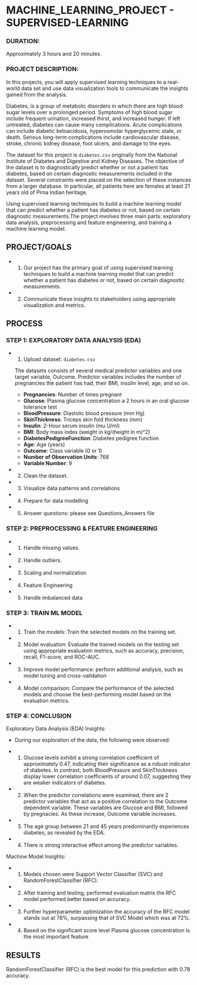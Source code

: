 # MACHINE_LEARNING_PROJECT - SUPERVISED-LEARNING

### DURATION:
Approximately 3 hours and 20 minutes.


### PROJECT DESCRIPTION:

In this projects, you will apply supervised learning techniques to a real-world data set and use data visualization tools to communicate the insights gained from the analysis.

Diabetes, is a group of metabolic disorders in which there are high blood sugar levels over a prolonged period. Symptoms of high blood sugar include frequent urination, increased thirst, and increased hunger. If left untreated, diabetes can cause many complications. Acute complications can include diabetic ketoacidosis, hyperosmolar hyperglycemic state, or death. Serious long-term complications include cardiovascular disease, stroke, chronic kidney disease, foot ulcers, and damage to the eyes.

The dataset for this project is `diabetes.csv` originally from the National Institute of Diabetes and Digestive and Kidney Diseases. The objective of the dataset is to diagnostically predict whether or not a patient has diabetes, based on certain diagnostic measurements included in the dataset. Several constraints were placed on the selection of these instances from a larger database. In particular, all patients here are females at least 21 years old of Pima Indian heritage.

Using supervised learning techniques to build a machine learning model that can predict whether a patient has diabetes or not, based on certain diagnostic measurements.The project involves three main parts: exploratory data analysis, preprocessing and feature engineering, and training a machine learning model. 


## PROJECT/GOALS

- 1. Our project has the primary goal of using supervised learning techniques to build a machine learning model that can predict whether a patient has diabetes or not, based on certain diagnostic measurements.

- 2. Communicate these insights to stakeholders using appropriate visualization and metrics. 


## PROCESS

### STEP 1: EXPLORATORY DATA ANALYSIS (EDA)

- 1. Upload dataset: `diabetes.csv`
    
    The datasets consists of several medical predictor variables and one target variable, Outcome. Predictor variables includes the number of pregnancies the patient has had, their BMI, insulin level, age, and so on.

    - **Pregnancies**: Number of times pregnant
    - **Glucose**: Plasma glucose concentration a 2 hours in an oral glucose tolerance test
    - **BloodPressure**: Diastolic blood pressure (mm Hg)
    - **SkinThickness**: Triceps skin fold thickness (mm)
    - **Insulin**: 2-Hour serum insulin (mu U/ml)
    - **BMI**: Body mass index (weight in kg/(height in m)^2)
    - **DiabetesPedigreeFunction**: Diabetes pedigree function
    - **Age**: Age (years)
    - **Outcome**: Class variable (0 or 1)
    - **Number of Observation Units**: 768
    - **Variable Number**: 9
  
- 2. Clean the dataset.
  
- 3.  Visualize data patterns and correlations

- 4. Prepare for data modelling

- 5. Answer questions: please see Questions_Answers file

### STEP 2: PREPROCESSING & FEATURE ENGINEERING 

- 1. Handle missing values.

- 2. Handle outliers.

- 3. Scaling and normalization

- 4. Feature Engineering

- 5. Handle imbalanced data


### STEP 3: TRAIN ML MODEL

- 1. Train the models: Train the selected models on the training set.

- 2. Model evaluation: Evaluate the trained models on the testing set using appropriate evaluation metrics, such as accuracy, precision, recall, F1-score, and ROC-AUC.

- 3. Improve model performance: perform additional analysis, such as model tuning and cross-validation

- 4. Model comparison: Compare the performance of the selected models and choose the best-performing model based on the evaluation metrics.


### STEP 4: CONCLUSION

Exploratory Data Analysis (EDA) Insights:

- During our exploration of the data, the following were observed:

- 1. Glucose levels exhibit a strong correlation coefficient of approximately 0.47, indicating their significance as a robust indicator of diabetes. In contrast, both BloodPressure and SkinThickness display lower correlation coefficients of around 0.07, suggesting they are weaker indicators of diabetes.

- 2. When the predictor correlations were examined, there are 2 predictor variables that act as a positive correlation to the Outcome dependent variable. These variables are Glucose and BMI, followed by pregnacies. As these increase, Outcome variable increases.

- 3. The age group between 21 and 45 years predominantly experiences diabetes, as revealed by the EDA.

- 4. There is strong interactive effect among the predictor variables.

Machine Model Insights:

- 1. Models chosen were Support Vector Classifier (SVC) and RandomForestClassifier (RFC).

- 2. After training and testing, performed evaluation matrix the RFC model performed better based on accuracy. 

- 3. Further hyperparameter optimization the accuracy of the RFC model stands out at 78%, surpassing that of SVC Model which was at 72%.

- 4. Based on the significant score level Plasma glucose concentration is the most important feature

## RESULTS

RandomForestClassifier (RFC) is the best model for this prediction with 0.78 accuracy.

 